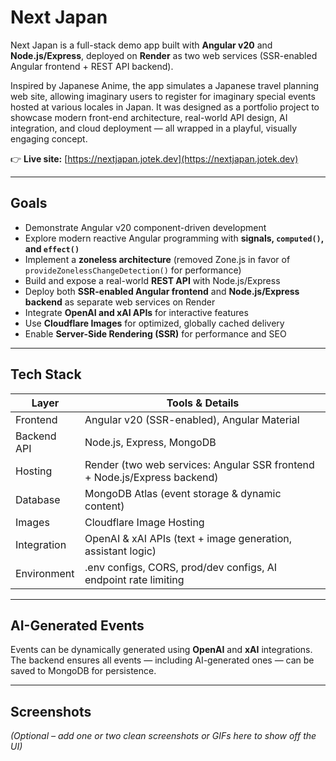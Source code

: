 # Next Japan

Next Japan is a full-stack demo app built with **Angular v20** and **Node.js/Express**, deployed on **Render** as two web services (SSR-enabled Angular frontend + REST API backend).  

Inspired by Japanese Anime, the app simulates a Japanese travel planning web site, allowing imaginary users to register for imaginary special events hosted at various locales in Japan. It was designed as a portfolio project to showcase modern front-end architecture, real-world API design, AI integration, and cloud deployment — all wrapped in a playful, visually engaging concept.  

👉 **Live site:** [https://nextjapan.jotek.dev](https://nextjapan.jotek.dev)  

---

## Goals
- Demonstrate Angular v20 component-driven development  
- Explore modern reactive Angular programming with **signals, `computed()`, and `effect()`**  
- Implement a **zoneless architecture** (removed Zone.js in favor of `provideZonelessChangeDetection()` for performance)  
- Build and expose a real-world **REST API** with Node.js/Express  
- Deploy both **SSR-enabled Angular frontend** and **Node.js/Express backend** as separate web services on Render  
- Integrate **OpenAI and xAI APIs** for interactive features  
- Use **Cloudflare Images** for optimized, globally cached delivery  
- Enable **Server-Side Rendering (SSR)** for performance and SEO  

---

## Tech Stack

| Layer        | Tools & Details |
|--------------|-----------------|
| Frontend     | Angular v20 (SSR-enabled), Angular Material |
| Backend API  | Node.js, Express, MongoDB |
| Hosting      | Render (two web services: Angular SSR frontend + Node.js/Express backend) |
| Database     | MongoDB Atlas (event storage & dynamic content) |
| Images       | Cloudflare Image Hosting |
| Integration  | OpenAI & xAI APIs (text + image generation, assistant logic) |
| Environment  | .env configs, CORS, prod/dev configs, AI endpoint rate limiting |

---

## AI-Generated Events
Events can be dynamically generated using **OpenAI** and **xAI** integrations. The backend ensures all events — including AI-generated ones — can be saved to MongoDB for persistence.  

---

## Screenshots
*(Optional – add one or two clean screenshots or GIFs here to show off the UI)*  
